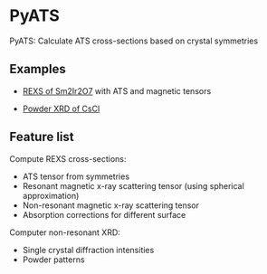 # PyATS

PyATS: Calculate ATS cross-sections based on crystal symmetries

## Examples

* [REXS of Sm2Ir2O7](Sm227_rexs.ipynb) with ATS and magnetic tensors

* [Powder XRD of CsCl](CsCl_powder_xrd.ipynb)

## Feature list ##

Compute REXS cross-sections:

* ATS tensor from symmetries
* Resonant magnetic x-ray scattering tensor (using spherical approximation)
* Non-resonant magnetic x-ray scattering tensor
* Absorption corrections for different surface

Computer non-resonant XRD:

* Single crystal diffraction intensities
* Powder patterns
